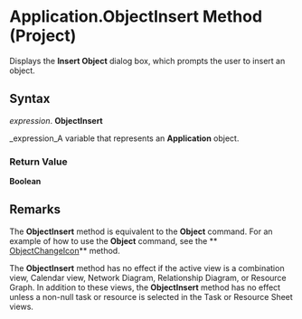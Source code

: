 
# Application.ObjectInsert Method (Project)

Displays the  **Insert Object** dialog box, which prompts the user to insert an object.


## Syntax

 _expression_. **ObjectInsert**

 _expression_A variable that represents an  **Application** object.


### Return Value

 **Boolean**


## Remarks

The  **ObjectInsert** method is equivalent to the **Object** command. For an example of how to use the **Object** command, see the ** [ObjectChangeIcon](8153748e-9b46-5d57-eaaf-0f09564c55e4.md)** method.

The  **ObjectInsert** method has no effect if the active view is a combination view, Calendar view, Network Diagram, Relationship Diagram, or Resource Graph. In addition to these views, the **ObjectInsert** method has no effect unless a non-null task or resource is selected in the Task or Resource Sheet views.

